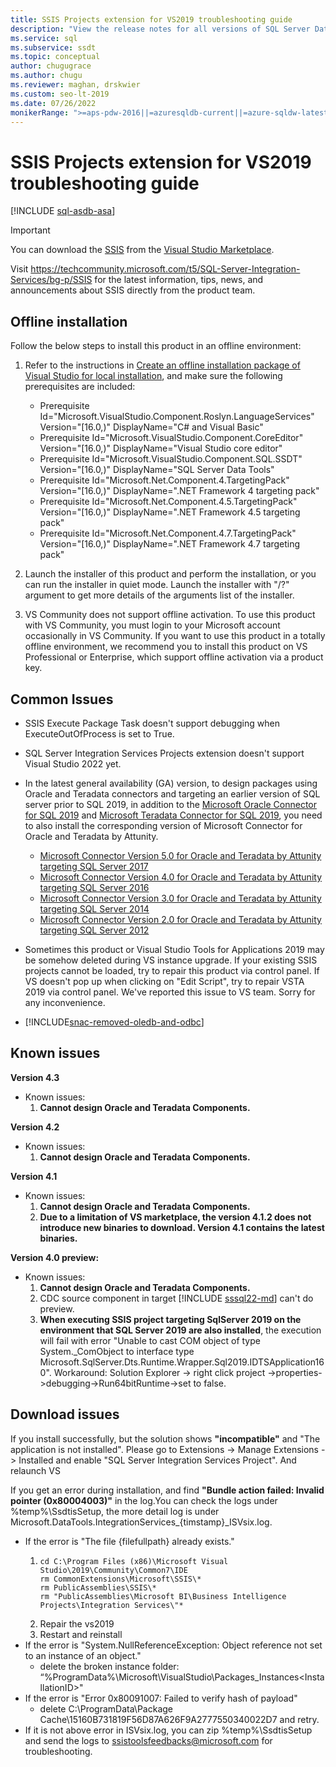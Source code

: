 ```yaml
---
title: SSIS Projects extension for VS2019 troubleshooting guide
description: "View the release notes for all versions of SQL Server Data Tools (SSDT) that work with Visual Studio 2019 and earlier Visual Studio versions."
ms.service: sql
ms.subservice: ssdt
ms.topic: conceptual
author: chugugrace
ms.author: chugu
ms.reviewer: maghan, drskwier
ms.custom: seo-lt-2019
ms.date: 07/26/2022
monikerRange: ">=aps-pdw-2016||=azuresqldb-current||=azure-sqldw-latest||>=sql-server-2016||=azuresqldb-mi-current"
---
```

# SSIS Projects extension for VS2019 troubleshooting guide

[!INCLUDE [sql-asdb-asa](../includes/applies-to-version/sql-asdb-asa.md)]

> [!IMPORTANT]
> You can download the [SSIS](https://marketplace.visualstudio.com/items?itemName=SSIS.SqlServerIntegrationServicesProjects) from the [Visual Studio Marketplace](<https://marketplace.visualstudio.com/>).

Visit https://techcommunity.microsoft.com/t5/SQL-Server-Integration-Services/bg-p/SSIS for the latest information, tips, news, and announcements about SSIS directly from the product team.

## Offline installation
Follow the below steps to install this product in an offline environment:
1. Refer to the instructions in [Create an offline installation package of Visual Studio for local installation](/visualstudio/install/create-an-offline-installation-of-visual-studio?view=vs-2019&preserve-view=true), and make sure the following prerequisites are included:
    - Prerequisite Id="Microsoft.VisualStudio.Component.Roslyn.LanguageServices" Version="[16.0,)" DisplayName="C# and Visual Basic"
    - Prerequisite Id="Microsoft.VisualStudio.Component.CoreEditor" Version="[16.0,)" DisplayName="Visual Studio core editor"
    - Prerequisite Id="Microsoft.VisualStudio.Component.SQL.SSDT" Version="[16.0,)" DisplayName="SQL Server Data Tools"
    - Prerequisite Id="Microsoft.Net.Component.4.TargetingPack" Version="[16.0,)" DisplayName=".NET Framework 4 targeting pack"
    - Prerequisite Id="Microsoft.Net.Component.4.5.TargetingPack" Version="[16.0,)" DisplayName=".NET Framework 4.5 targeting pack"
    - Prerequisite Id="Microsoft.Net.Component.4.7.TargetingPack" Version="[16.0,)" DisplayName=".NET Framework 4.7 targeting pack"

1. Launch the installer of this product and perform the installation, or you can run the installer in quiet mode. Launch the installer with "/?" argument to get more details of the arguments list of the installer.

1. VS Community does not support offline activation. To use this product with VS Community, you must login to your Microsoft account occasionally in VS Community. If you want to use this product in a totally offline environment, we recommend you to install this product on VS Professional or Enterprise, which support offline activation via a product key.

## Common Issues
- SSIS Execute Package Task doesn't support debugging when ExecuteOutOfProcess is set to True.

- SQL Server Integration Services Projects extension doesn't support Visual Studio 2022 yet. 

- In the latest general availability (GA) version, to design packages using Oracle and Teradata connectors and targeting an earlier version of SQL server prior to SQL 2019, in addition to the [Microsoft Oracle Connector for SQL 2019](https://www.microsoft.com/download/details.aspx?id=58228) and [Microsoft Teradata Connector for SQL 2019](https://www.microsoft.com/download/details.aspx?id=100599), you need to also install the corresponding version of Microsoft Connector for Oracle and Teradata by Attunity.
  - [Microsoft Connector Version 5.0 for Oracle and Teradata by Attunity targeting SQL Server 2017](https://www.microsoft.com/download/details.aspx?id=55179)
  - [Microsoft Connector Version 4.0 for Oracle and Teradata by Attunity targeting SQL Server 2016](https://www.microsoft.com/download/details.aspx?id=52950)
  - [Microsoft Connector Version 3.0 for Oracle and Teradata by Attunity targeting SQL Server 2014](https://www.microsoft.com/download/details.aspx?id=44582)
  - [Microsoft Connector Version 2.0 for Oracle and Teradata by Attunity targeting SQL Server 2012](https://www.microsoft.com/download/details.aspx?id=29283)

- Sometimes this product or Visual Studio Tools for Applications 2019 may be somehow deleted during VS instance upgrade. If your existing SSIS projects cannot be loaded, try to repair this product via control panel. If VS doesn't pop up when clicking on "Edit Script", try to repair VSTA 2019 via control panel. We've reported this issue to VS team. Sorry for any inconvenience.

- [!INCLUDE[snac-removed-oledb-and-odbc](../includes/snac-removed-oledb-and-odbc.md)]

## Known issues
**Version 4.3**
- Known issues:
    1. **Cannot design Oracle and Teradata Components.**
 
**Version 4.2**
- Known issues:
    1. **Cannot design Oracle and Teradata Components.**
 
**Version 4.1**
- Known issues:
    1. **Cannot design Oracle and Teradata Components.**
    2. **Due to a limitation of VS marketplace, the version 4.1.2 does not introduce new binaries to download. Version 4.1 contains the latest binaries.**
    
**Version 4.0 preview:**
- Known issues:
    1. **Cannot design Oracle and Teradata Components.**
    2. CDC source component in target [!INCLUDE [sssql22-md](../includes/sssql22-md.md)] can't do preview.
    3. **When executing SSIS project targeting SqlServer 2019 on the environment that SQL Server 2019 are also installed**, the execution will fail with error "Unable to cast COM object of type System._ComObject to interface type Microsoft.SqlServer.Dts.Runtime.Wrapper.Sql2019.IDTSApplication160".
Workaround: Solution Explorer -> right click project ->properties->debugging->Run64bitRuntime->set to false.

## Download issues
If you install successfully, but the solution shows **"incompatible"** and "The application is not installed". Please go to Extensions -> Manage Extensions -> Installed and enable "SQL Server Integration Services Project". And relaunch VS

If you get an error during installation, and find **"Bundle action failed: Invalid pointer (0x80004003)"** in the log.You can check the logs under %temp%\SsdtisSetup, the  more detail log is under Microsoft.DataTools.IntegrationServices_{timstamp}_ISVsix.log. 
- If the error is "The file {filefullpath} already exists." 
   1. ```
      cd C:\Program Files (x86)\Microsoft Visual Studio\2019\Community\Common7\IDE
      rm CommonExtensions\Microsoft\SSIS\* 
      rm PublicAssemblies\SSIS\* 
      rm "PublicAssemblies\Microsoft BI\Business Intelligence Projects\Integration Services\"*
      ```
   2. Repair the vs2019
   3. Restart and reinstall
- If the error is "System.NullReferenceException: Object reference not set to an instance of an object."
    - delete the broken instance folder: “%ProgramData%\Microsoft\VisualStudio\Packages\_Instances\<InstallationID>"
- If the error is "Error 0x80091007: Failed to verify hash of payload"
    - delete C:\ProgramData\Package Cache\15160B731819F56D87A626F9A2777550340022D7 and retry.
- If it is not above error in ISVsix.log, you can zip %temp%\SsdtisSetup and send the logs to ssistoolsfeedbacks@microsoft.com for troubleshooting.

